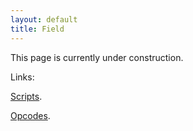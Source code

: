```yaml
---
layout: default
title: Field
---
```


This page is currently under construction.

Links:

[Scripts](Field/Script.md).

[Opcodes](Script/Opcodes.md).

